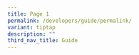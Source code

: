 ```yaml
---
title: Page 1
permalink: /developers/guide/permalink/
variant: tiptap
description: ""
third_nav_title: Guide
---
```

